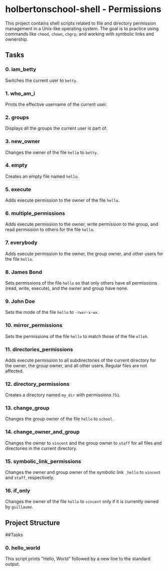 # holbertonschool-shell - Permissions

This project contains shell scripts related to file and directory permission management in a Unix-like operating system. The goal is to practice using commands like `chmod`, `chown`, `chgrp`, and working with symbolic links and ownership.

## Tasks

### 0. iam_betty
Switches the current user to `betty`.

### 1. who_am_i
Prints the effective username of the current user.

### 2. groups
Displays all the groups the current user is part of.

### 3. new_owner
Changes the owner of the file `hello` to `betty`.

### 4. empty
Creates an empty file named `hello`.

### 5. execute
Adds execute permission to the owner of the file `hello`.

### 6. multiple_permissions
Adds execute permission to the owner, write permission to the group, and read permission to others for the file `hello`.

### 7. everybody
Adds execute permission to the owner, the group owner, and other users for the file `hello`.

### 8. James Bond
Sets permissions of the file `hello` so that only others have all permissions (read, write, execute), and the owner and group have none.

### 9. John Doe
Sets the mode of the file `hello` to `-rwxr-x-wx`.

### 10. mirror_permissions
Sets the permissions of the file `hello` to match those of the file `olleh`.

### 11. directories_permissions
Adds execute permission to all subdirectories of the current directory for the owner, the group owner, and all other users. Regular files are not affected.

### 12. directory_permissions
Creates a directory named `my_dir` with permissions `751`.

### 13. change_group
Changes the group owner of the file `hello` to `school`.

### 14. change_owner_and_group
Changes the owner to `vincent` and the group owner to `staff` for all files and directories in the current directory.

### 15. symbolic_link_permissions
Changes the owner and group owner of the symbolic link `_hello` to `vincent` and `staff`, respectively.

### 16. if_only
Changes the owner of the file `hello` to `vincent` only if it is currently owned by `guillaume`.

## Project Structure

##Tasks

### 0. hello_world
This script prints "Hello, World" followed by a new line to the standard output.

